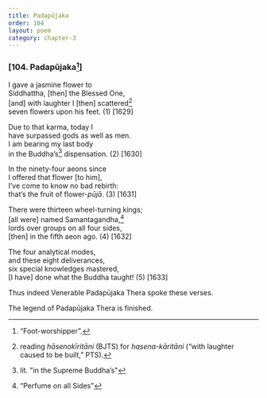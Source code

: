 ```yaml
---
title: Padapūjaka
order: 104
layout: poem
category: chapter-3
---
```


### \[104. Padapūjaka[^1]\]

I gave a jasmine flower to  
Siddhattha, \[then\] the Blessed One,  
\[and\] with laughter I \[then\] scattered[^2]  
seven flowers upon his feet. (1) \[1629\]

Due to that karma, today I  
have surpassed gods as well as men.  
I am bearing my last body  
in the Buddha’s[^3] dispensation. (2) \[1630\]

In the ninety-four aeons since  
I offered that flower \[to him\],  
I’ve come to know no bad rebirth:  
that’s the fruit of flower-*pūjā*. (3) \[1631\]

There were thirteen wheel-turning kings;  
\[all were\] named Samantagandha,[^4]  
lords over groups on all four sides,  
\[then\] in the fifth aeon ago. (4) \[1632\]

The four analytical modes,  
and these eight deliverances,  
six special knowledges mastered,  
\[I have\] done what the Buddha taught! (5) \[1633\]

Thus indeed Venerable Padapūjaka Thera spoke these verses.

The legend of Padapūjaka Thera is finished.

[^1]: “Foot-worshipper”.

[^2]: reading *hāsenokīritāni* (BJTS) for *hasena-kāritāni* (“with laughter caused to be built,” PTS).

[^3]: lit. "in the Supreme Buddha’s"

[^4]: “Perfume on all Sides”
